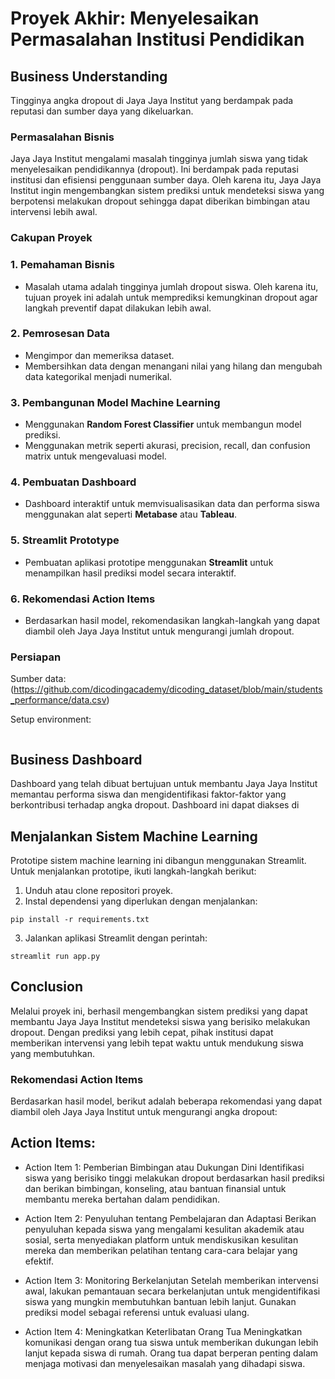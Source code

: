 # Proyek Akhir: Menyelesaikan Permasalahan Institusi Pendidikan

## Business Understanding
Tingginya angka dropout di Jaya Jaya Institut yang berdampak pada reputasi dan sumber daya yang dikeluarkan.

### Permasalahan Bisnis
Jaya Jaya Institut mengalami masalah tingginya jumlah siswa yang tidak menyelesaikan pendidikannya (dropout). Ini berdampak pada reputasi institusi dan efisiensi penggunaan sumber daya. Oleh karena itu, Jaya Jaya Institut ingin mengembangkan sistem prediksi untuk mendeteksi siswa yang berpotensi melakukan dropout sehingga dapat diberikan bimbingan atau intervensi lebih awal.

### Cakupan Proyek

### 1. **Pemahaman Bisnis**
   - Masalah utama adalah tingginya jumlah dropout siswa. Oleh karena itu, tujuan proyek ini adalah untuk memprediksi kemungkinan dropout agar langkah preventif dapat dilakukan lebih awal.

### 2. **Pemrosesan Data**
   - Mengimpor dan memeriksa dataset.
   - Membersihkan data dengan menangani nilai yang hilang dan mengubah data kategorikal menjadi numerikal.

### 3. **Pembangunan Model Machine Learning**
   - Menggunakan **Random Forest Classifier** untuk membangun model prediksi.
   - Menggunakan metrik seperti akurasi, precision, recall, dan confusion matrix untuk mengevaluasi model.

### 4. **Pembuatan Dashboard**
   - Dashboard interaktif untuk memvisualisasikan data dan performa siswa menggunakan alat seperti **Metabase** atau **Tableau**.

### 5. **Streamlit Prototype**
   - Pembuatan aplikasi prototipe menggunakan **Streamlit** untuk menampilkan hasil prediksi model secara interaktif.

### 6. **Rekomendasi Action Items**
   - Berdasarkan hasil model, rekomendasikan langkah-langkah yang dapat diambil oleh Jaya Jaya Institut untuk mengurangi jumlah dropout.

### Persiapan

Sumber data: (https://github.com/dicodingacademy/dicoding_dataset/blob/main/students_performance/data.csv)

Setup environment:
```

```

## Business Dashboard
Dashboard yang telah dibuat bertujuan untuk membantu Jaya Jaya Institut memantau performa siswa dan mengidentifikasi faktor-faktor yang berkontribusi terhadap angka dropout. 
Dashboard ini dapat diakses di 

## Menjalankan Sistem Machine Learning
Prototipe sistem machine learning ini dibangun menggunakan Streamlit. Untuk menjalankan prototipe, ikuti langkah-langkah berikut:

1. Unduh atau clone repositori proyek.
2. Instal dependensi yang diperlukan dengan menjalankan:
```
pip install -r requirements.txt
```
3. Jalankan aplikasi Streamlit dengan perintah: 
```
streamlit run app.py
```
## Conclusion
Melalui proyek ini, berhasil mengembangkan sistem prediksi yang dapat membantu Jaya Jaya Institut mendeteksi siswa yang berisiko melakukan dropout. Dengan prediksi yang lebih cepat, pihak institusi dapat memberikan intervensi yang lebih tepat waktu untuk mendukung siswa yang membutuhkan.

### Rekomendasi Action Items
Berdasarkan hasil model, berikut adalah beberapa rekomendasi yang dapat diambil oleh Jaya Jaya Institut untuk mengurangi angka dropout:

## Action Items:

* Action Item 1: Pemberian Bimbingan atau Dukungan Dini
Identifikasi siswa yang berisiko tinggi melakukan dropout berdasarkan hasil prediksi dan berikan bimbingan, konseling, atau bantuan finansial untuk membantu mereka bertahan dalam pendidikan.

* Action Item 2: Penyuluhan tentang Pembelajaran dan Adaptasi
Berikan penyuluhan kepada siswa yang mengalami kesulitan akademik atau sosial, serta menyediakan platform untuk mendiskusikan kesulitan mereka dan memberikan pelatihan tentang cara-cara belajar yang efektif.

* Action Item 3: Monitoring Berkelanjutan
Setelah memberikan intervensi awal, lakukan pemantauan secara berkelanjutan untuk mengidentifikasi siswa yang mungkin membutuhkan bantuan lebih lanjut. Gunakan prediksi model sebagai referensi untuk evaluasi ulang.

* Action Item 4: Meningkatkan Keterlibatan Orang Tua
Meningkatkan komunikasi dengan orang tua siswa untuk memberikan dukungan lebih lanjut kepada siswa di rumah. Orang tua dapat berperan penting dalam menjaga motivasi dan menyelesaikan masalah yang dihadapi siswa.
